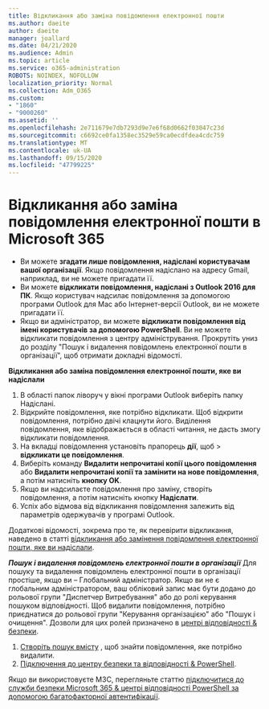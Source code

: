 ```yaml
---
title: Відкликання або заміна повідомлення електронної пошти
ms.author: daeite
author: daeite
manager: joallard
ms.date: 04/21/2020
ms.audience: Admin
ms.topic: article
ms.service: o365-administration
ROBOTS: NOINDEX, NOFOLLOW
localization_priority: Normal
ms.collection: Adm_O365
ms.custom:
- "1860"
- "9000260"
ms.assetid: ''
ms.openlocfilehash: 2e711679e7db7293d9e7e6f68d0662f03047c23d
ms.sourcegitcommit: c6692ce0fa1358ec3529e59ca0ecdfdea4cdc759
ms.translationtype: MT
ms.contentlocale: uk-UA
ms.lasthandoff: 09/15/2020
ms.locfileid: "47799225"
---
```

# <a name="recall-or-replace-an-email-message-in-microsoft-365"></a>Відкликання або заміна повідомлення електронної пошти в Microsoft 365

- Ви можете **згадати лише повідомлення, надіслані користувачам вашої організації**. Якщо повідомлення надіслано на адресу Gmail, наприклад, ви не можете пригадати її.
- Ви можете **відкликати повідомлення, надіслані з Outlook 2016 для ПК**. Якщо користувач надсилає повідомлення за допомогою програми Outlook для Mac або Інтернет-версії Outlook, ви не можете пригадати її.
- Якщо ви адміністратор, ви можете **відкликати повідомлення від імені користувачів за допомогою PowerShell**. Ви не можете відкликати повідомлення з центру адміністрування. Прокрутіть униз до розділу "Пошук і видалення повідомлень електронної пошти в організації", щоб отримати докладні відомості.

**Відкликання або заміна повідомлення електронної пошти, яке ви надіслали**

1. В області папок ліворуч у вікні програми Outlook виберіть папку Надіслані.
2. Відкрийте повідомлення, яке потрібно відкликати. Щоб відкрити повідомлення, потрібно двічі клацнути його. Виділення повідомлення, яке відображається в області читання, не дасть змогу відкликати повідомлення.
3. На вкладці повідомлення установіть прапорець **дії**, щоб  >  **відкликати це повідомлення**.
4. Виберіть команду **Видалити непрочитані копії цього повідомлення** або **Видалити непрочитані копії та замінити на нове повідомлення**, а потім натисніть **кнопку OK**.
5. Якщо ви надсилаєте повідомлення про заміну, створіть повідомлення, а потім натисніть кнопку **Надіслати**.
6. Успіх або відмова від відкликання повідомлення залежить від параметрів одержувачів у програмі Outlook.

Додаткові відомості, зокрема про те, як перевірити відкликання, наведено в статті [відкликання або замінення повідомлення електронної пошти, яке ви надіслали](https://support.office.com/article/35027f88-d655-4554-b4f8-6c0729a723a0).

***Пошук і видалення повідомлень електронної пошти в організації*** Для пошуку та видалення повідомлень електронної пошти в організації простіше, якщо ви – Глобальний адміністратор. Якщо ви не є глобальним адміністратором, ваш обліковий запис має бути додано до рольової групи "Диспетчер Витребування" або до ролі керування пошуком відповідності. Щоб видалити повідомлення, потрібно приєднатися до рольової групи "Керування організацією" або "Пошук і очищення". Дозволи для цих ролей призначено в [центрі відповідності & безпеки](https://protection.office.com/).

1. [Створіть пошук вмісту](https://docs.microsoft.com/microsoft-365/compliance/content-search) , щоб знайти повідомлення, яке потрібно видалити.
2. [Підключення до центру безпеки та відповідності & PowerShell](https://docs.microsoft.com/powershell/exchange/office-365-scc/connect-to-scc-powershell/connect-to-scc-powershell?view=exchange-ps). 

Якщо ви використовуєте МЗС, перегляньте статтю [підключитися до служби безпеки Microsoft 365 & центрі відповідності PowerShell за допомогою багатофакторної автентифікації](https://docs.microsoft.com/powershell/exchange/office-365-scc/connect-to-scc-powershell/mfa-connect-to-scc-powershell?view=exchange-ps). 
